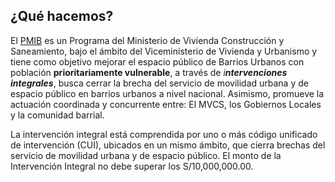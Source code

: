 ## ¿Qué hacemos?

El [PMIB](https://www.gob.pe/institucion/programa-mejoramiento-integral-de-barrios/colecciones/305-conoce-los-servicios-del-pmib) es un Programa del Ministerio de Vivienda Construcción y Saneamiento, bajo el ámbito del Viceministerio de Vivienda y Urbanismo y tiene como objetivo mejorar el espacio público de Barrios Urbanos con población **prioritariamente vulnerable**, a través de _i**ntervenciones integrales**_, busca cerrar la brecha del servicio de movilidad urbana y de espacio público en barrios urbanos a nivel nacional. Asimismo, promueve la actuación coordinada y concurrente entre: El MVCS, los Gobiernos Locales y la comunidad barrial.

La intervención integral está comprendida por uno o más código unificado de intervención (CUI), ubicados en un mismo ámbito, que cierra brechas del servicio de movilidad urbana y de espacio público. El monto de la Intervención Integral no debe superar los S/10,000,000.00.